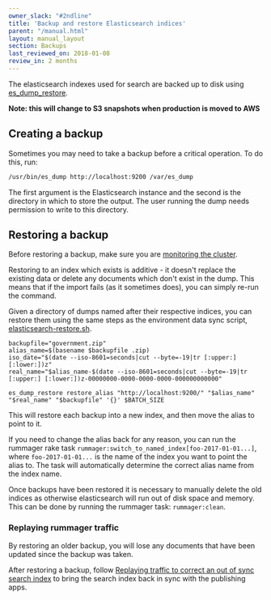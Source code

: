 ```yaml
---
owner_slack: "#2ndline"
title: 'Backup and restore Elasticsearch indices'
parent: "/manual.html"
layout: manual_layout
section: Backups
last_reviewed_on: 2018-01-08
review_in: 2 months
---
```

The elasticsearch indexes used for search are backed up to disk using [es_dump_restore](https://github.com/patientslikeme/es_dump_restore).

**Note: this will change to S3 snapshots when production is moved to AWS**

## Creating a backup

Sometimes you may need to take a backup before a
critical operation. To do this, run:

```bash
/usr/bin/es_dump http://localhost:9200 /var/es_dump
```

The first argument is the Elasticsearch instance and the second is the
directory in which to store the output. The user running the dump needs permission to write to this directory.

## Restoring a backup

Before restoring a backup, make sure you are [monitoring the cluster](/manual/alerts/elasticsearch-cluster-health.html).

Restoring to an index which exists is additive - it doesn't replace the
existing data or delete any documents which don't exist in the dump.
This means that if the import fails (as it sometimes does), you can simply re-run the command.

Given a directory of dumps named after their respective indices, you can restore them using the same steps as the environment data sync script, [elasticsearch-restore.sh](https://github.com/alphagov/env-sync-and-backup/blob/master/scripts/elasticsearch-restore.sh).

```
backupfile="government.zip"
alias_name=$(basename $backupfile .zip)
iso_date="$(date --iso-8601=seconds|cut --byte=-19|tr [:upper:] [:lower:])z"
real_name="$alias_name-$(date --iso-8601=seconds|cut --byte=-19|tr [:upper:] [:lower:])z-00000000-0000-0000-0000-000000000000"

es_dump_restore restore_alias "http://localhost:9200/" "$alias_name" "$real_name" "$backupfile" '{}' $BATCH_SIZE
```

This will restore each backup into a new index, and then move the alias to point to it.

If you need to change the alias back for any reason, you can run the rummager rake task `rummager:switch_to_named_index[foo-2017-01-01...]`, where `foo-2017-01-01...` is the name of the index you want to point the alias to. The task will automatically determine the correct alias name from the index name.

Once backups have been restored it is necessary to manually delete the old indices as otherwise elasticsearch will run out of disk space and memory. This can be done by running the rummager task: `rummager:clean`.

### Replaying rummager traffic

By restoring an older backup, you will lose any documents that have been updated since the backup was taken.

After restoring a backup, follow [Replaying traffic to correct an out of sync search index](/manual/rummager-traffic-replay.html)
to bring the search index back in sync with the publishing apps.
